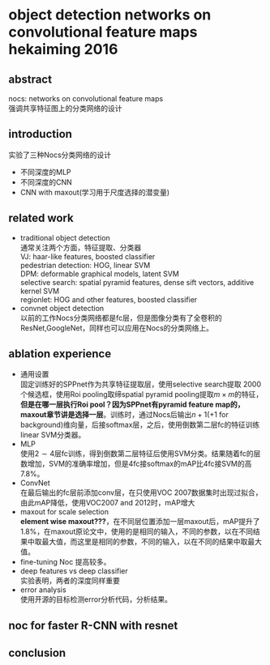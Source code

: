 # object detection networks on convolutional feature maps hekaiming 2016
## abstract
nocs: networks on convolutional feature maps  
强调共享特征图上的分类网络的设计

## introduction
实验了三种Nocs分类网络的设计
- 不同深度的MLP
- 不同深度的CNN
- CNN with maxout(学习用于尺度选择的潜变量)

## related work
- traditional object detection  
通常关注两个方面，特征提取、分类器  
VJ: haar-like features, boosted classifier  
pedestrian detection: HOG, linear SVM  
DPM: deformable graphical models, latent SVM  
selective search: spatial pyramid features, dense sift vectors, additive kernel SVM    
regionlet: HOG and other features, boosted classifier
- convnet object detection  
以前的工作Nocs分类网络都是fc层，但是图像分类有了全卷积的ResNet,GoogleNet，同样也可以应用在Nocs的分类网络上。  

## ablation experience
- 通用设置  
固定训练好的SPPnet作为共享特征提取层，使用selective search提取$~2000$个候选框，使用Roi pooling取缔spatial pyramid pooling提取$m\times m$的特征，**但是在哪一层执行Roi pool？因为SPPnet有pyramid feature map的，maxout章节讲是选择一层**。训练时，通过Nocs后输出$n+1$(+1 for background)维向量，后接softmax层，之后，使用倒数第二层fc的特征训练linear SVM分类器。
- MLP  
使用$2\sim 4$层fc训练，得到倒数第二层特征后使用SVM分类。结果随着fc的层数增加，SVM的准确率增加，但是$4$fc接softmax的mAP比$4$fc接SVM的高$7.8\%$。  
- ConvNet  
在最后输出的fc层前添加conv层，在只使用VOC 2007数据集时出现过拟合，由此mAP降低，使用VOC2007 and 2012时，mAP增大
- maxout for scale selection  
**element wise maxout???**，在不同层位置添加一层maxout后，mAP提升了$1.8\%$，在maxout原论文中，使用的是相同的输入，不同的参数，以在不同结果中取最大值，而这里是相同的参数，不同的输入，以在不同的结果中取最大值。  
- fine-tuning Noc
提高较多。
- deep features vs deep classifier  
实验表明，两者的深度同样重要
- error analysis  
使用开源的目标检测error分析代码，分析结果。

## noc for faster R-CNN with resnet
## conclusion
